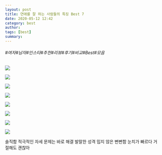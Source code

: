 ```yaml
---
layout: post
title: 연애를 잘 하는 사람들의 특징 Best 7
date: 2020-05-12 12:42
category: best
author: 
tags: [best]
summary: 
---
```


###### #여자#남자#인스타#추천#리뷰#후기#비교#Best#모음

  
![](https://img1.daumcdn.net/thumb/R720x0/?fname=https%3A%2F%2Ft1.daumcdn.net%2Fliveboard%2Fpotenshop%2F019edcd5b95f43178f3b9038e3c70402.JPG)

![](https://img1.daumcdn.net/thumb/R720x0/?fname=https%3A%2F%2Ft1.daumcdn.net%2Fliveboard%2Fpotenshop%2Fc3dd22edab2b4c7eaa45798edf956a9a.jpg)

![](https://img1.daumcdn.net/thumb/R720x0/?fname=https%3A%2F%2Ft1.daumcdn.net%2Fliveboard%2Fpotenshop%2Fb5ad3e3bfb6c442181f7775c0b2d11f3.jpg)

![](https://img1.daumcdn.net/thumb/R720x0/?fname=https%3A%2F%2Ft1.daumcdn.net%2Fliveboard%2Fpotenshop%2Fdc29b180333c48aa826a1c0933f56ece.jpg)

![](https://img1.daumcdn.net/thumb/R720x0/?fname=https%3A%2F%2Ft1.daumcdn.net%2Fliveboard%2Fpotenshop%2Fa96effcf2d01480ea07c4773bfe280a7.jpg)

![](https://img1.daumcdn.net/thumb/R720x0/?fname=https%3A%2F%2Ft1.daumcdn.net%2Fliveboard%2Fpotenshop%2Fd8def244d9a344a18a8dcf1feac13b5b.JPG)

![](https://img1.daumcdn.net/thumb/R720x0/?fname=https%3A%2F%2Ft1.daumcdn.net%2Fliveboard%2Fpotenshop%2F9a61d4a5b32e4b629c559e2455c6f888.JPG)

![](https://img1.daumcdn.net/thumb/R720x0/?fname=https%3A%2F%2Ft1.daumcdn.net%2Fliveboard%2Fpotenshop%2Fd12454c94f6d4b76b43924997bf089ab.JPG)

솔직함
적극적인 자세
문제는 바로 해결
발랄한 성격
밉지 않은 뻔뻔함
눈치가 빠르다
거절해도 괜찮아 